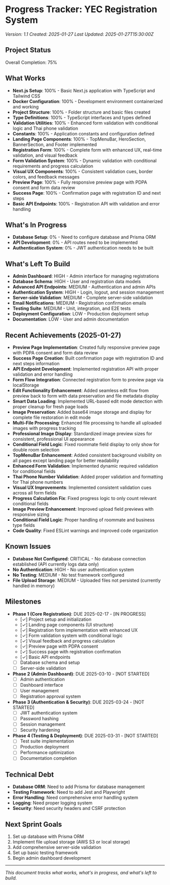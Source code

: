 # Progress Tracker: YEC Registration System
*Version: 1.1*
*Created: 2025-01-27*
*Last Updated: 2025-01-27T15:30:00Z*

## Project Status
Overall Completion: 75%

## What Works
- **Next.js Setup**: 100% - Basic Next.js application with TypeScript and Tailwind CSS
- **Docker Configuration**: 100% - Development environment containerized and working
- **Project Structure**: 100% - Folder structure and basic files created
- **Type Definitions**: 100% - TypeScript interfaces and types defined
- **Validation Utilities**: 100% - Enhanced form validation with conditional logic and Thai phone validation
- **Constants**: 100% - Application constants and configuration defined
- **Landing Page Components**: 100% - TopMenuBar, HeroSection, BannerSection, and Footer implemented
- **Registration Form**: 100% - Complete form with enhanced UX, real-time validation, and visual feedback
- **Form Validation System**: 100% - Dynamic validation with conditional requirements and progress calculation
- **Visual UX Components**: 100% - Consistent validation cues, border colors, and feedback messages
- **Preview Page**: 100% - Fully responsive preview page with PDPA consent and form data review
- **Success Page**: 100% - Confirmation page with registration ID and next steps
- **Basic API Endpoints**: 100% - Registration API with validation and error handling

## What's In Progress
- **Database Setup**: 0% - Need to configure database and Prisma ORM
- **API Development**: 0% - API routes need to be implemented
- **Authentication System**: 0% - JWT authentication needs to be built

## What's Left To Build
- **Admin Dashboard**: HIGH - Admin interface for managing registrations
- **Database Schema**: HIGH - User and registration data models
- **Advanced API Endpoints**: MEDIUM - Authentication and admin APIs
- **Authentication System**: HIGH - Login, logout, and session management
- **Server-side Validation**: MEDIUM - Complete server-side validation
- **Email Notifications**: MEDIUM - Registration confirmation emails
- **Testing Suite**: MEDIUM - Unit, integration, and E2E tests
- **Deployment Configuration**: LOW - Production deployment setup
- **Documentation**: LOW - User and admin documentation

## Recent Achievements (2025-01-27)
- **Preview Page Implementation**: Created fully responsive preview page with PDPA consent and form data review
- **Success Page Creation**: Built confirmation page with registration ID and next steps information
- **API Endpoint Development**: Implemented registration API with proper validation and error handling
- **Form Flow Integration**: Connected registration form to preview page via localStorage
- **Edit Functionality Enhancement**: Added seamless edit flow from preview back to form with data preservation and file metadata display
- **Smart Data Loading**: Implemented URL-based edit mode detection with proper cleanup for fresh page loads
- **Image Preservation**: Added base64 image storage and display for complete file restoration in edit mode
- **Multi-File Processing**: Enhanced file processing to handle all uploaded images with progress tracking
- **Professional Image Display**: Standardized image preview sizes for consistent, professional UI appearance
- **Conditional Field Logic**: Fixed roommate field display to only show for double room selection
- **TopMenuBar Enhancement**: Added consistent background visibility on all pages except landing page for better readability
- **Enhanced Form Validation**: Implemented dynamic required validation for conditional fields
- **Thai Phone Number Validation**: Added proper validation and formatting for Thai phone numbers
- **Visual UX Improvements**: Implemented consistent validation cues across all form fields
- **Progress Calculation Fix**: Fixed progress logic to only count relevant conditional fields
- **Image Preview Enhancement**: Improved upload field previews with responsive sizing
- **Conditional Field Logic**: Proper handling of roommate and business type fields
- **Code Quality**: Fixed ESLint warnings and improved code organization

## Known Issues
- **Database Not Configured**: CRITICAL - No database connection established (API currently logs data only)
- **No Authentication**: HIGH - No user authentication system
- **No Testing**: MEDIUM - No test framework configured
- **File Upload Storage**: MEDIUM - Uploaded files not persisted (currently handled in memory)

## Milestones
- **Phase 1 (Core Registration)**: DUE 2025-02-17 - [IN PROGRESS]
  - [✓] Project setup and initialization
  - [✓] Landing page components (UI structure)
  - [✓] Registration form implementation with enhanced UX
  - [✓] Form validation system with conditional logic
  - [✓] Visual feedback and progress calculation
  - [✓] Preview page with PDPA consent
  - [✓] Success page with registration confirmation
  - [✓] Basic API endpoints
  - [ ] Database schema and setup
  - [ ] Server-side validation

- **Phase 2 (Admin Dashboard)**: DUE 2025-03-10 - [NOT STARTED]
  - [ ] Admin authentication
  - [ ] Dashboard interface
  - [ ] User management
  - [ ] Registration approval system

- **Phase 3 (Authentication & Security)**: DUE 2025-03-24 - [NOT STARTED]
  - [ ] JWT authentication system
  - [ ] Password hashing
  - [ ] Session management
  - [ ] Security hardening

- **Phase 4 (Testing & Deployment)**: DUE 2025-03-31 - [NOT STARTED]
  - [ ] Test suite implementation
  - [ ] Production deployment
  - [ ] Performance optimization
  - [ ] Documentation completion

## Technical Debt
- **Database ORM**: Need to add Prisma for database management
- **Testing Framework**: Need to add Jest and Playwright
- **Error Handling**: Need comprehensive error handling system
- **Logging**: Need proper logging system
- **Security**: Need security headers and CSRF protection

## Next Sprint Goals
1. Set up database with Prisma ORM
2. Implement file upload storage (AWS S3 or local storage)
3. Add comprehensive server-side validation
4. Set up basic testing framework
5. Begin admin dashboard development

---

*This document tracks what works, what's in progress, and what's left to build.* 